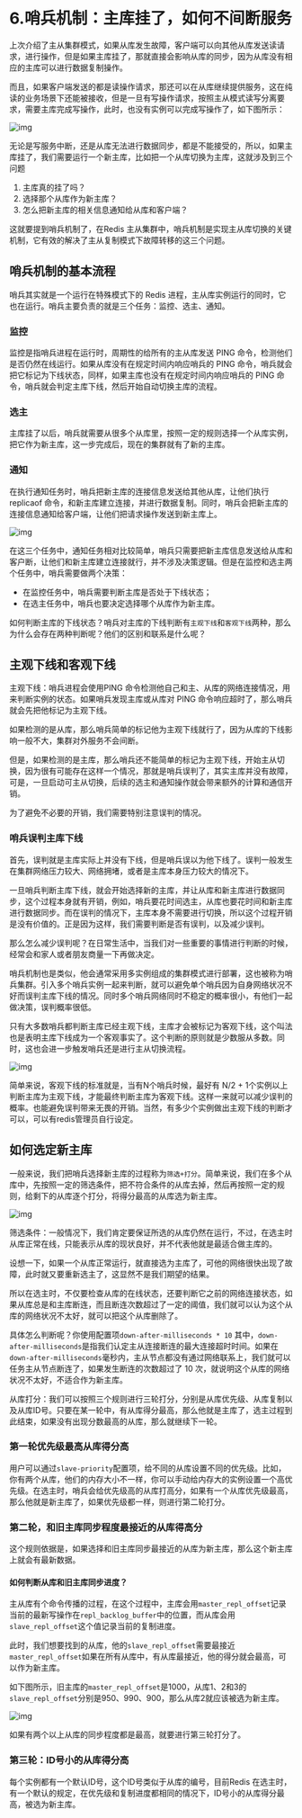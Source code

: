 # 6.哨兵机制：主库挂了，如何不间断服务

上次介绍了主从集群模式，如果从库发生故障，客户端可以向其他从库发送读请求，进行操作，但是如果主库挂了，那就直接会影响从库的同步，因为从库没有相应的主库可以进行数据复制操作。

而且，如果客户端发送的都是读操作请求，那还可以在从库继续提供服务，这在纯读的业务场景下还能被接收，但是一旦有写操作请求，按照主从模式读写分离要求，需要主库完成写操作，此时，也没有实例可以完成写操作了，如下图所示：

![img](https://yunqing-img.oss-cn-beijing.aliyuncs.com/hexo/article/202102/d828d7eee133cec690dc140e99e26f20.jpg)

无论是写服务中断，还是从库无法进行数据同步，都是不能接受的，所以，如果主库挂了，我们需要运行一个新主库，比如把一个从库切换为主库，这就涉及到三个问题

1. 主库真的挂了吗？
2. 选择那个从库作为新主库？
3. 怎么把新主库的相关信息通知给从库和客户端？

这就要提到哨兵机制了，在Redis 主从集群中，哨兵机制是实现主从库切换的关键机制，它有效的解决了主从复制模式下故障转移的这三个问题。

## 哨兵机制的基本流程

哨兵其实就是一个运行在特殊模式下的 Redis 进程，主从库实例运行的同时，它也在运行。哨兵主要负责的就是三个任务：监控、选主、通知。

### 监控

监控是指哨兵进程在运行时，周期性的给所有的主从库发送 PING 命令，检测他们是否仍然在线运行。如果从库没有在规定时间内响应哨兵的 PING 命令，哨兵就会把它标记为下线状态，同样，如果主库也没有在规定时间内响应哨兵的 PING 命令，哨兵就会判定主库下线，然后开始自动切换主库的流程。

### 选主

主库挂了以后，哨兵就需要从很多个从库里，按照一定的规则选择一个从库实例，把它作为新主库，这一步完成后，现在的集群就有了新的主库。

### 通知

在执行通知任务时，哨兵把新主库的连接信息发送给其他从库，让他们执行 replicaof 命令，和新主库建立连接，并进行数据复制。同时，哨兵会把新主库的连接信息通知给客户端，让他们把请求操作发送到新主库上。

![img](https://yunqing-img.oss-cn-beijing.aliyuncs.com/hexo/article/202102/efcfa517d0f09d057be7da32a84cf2a1.jpg)



在这三个任务中，通知任务相对比较简单，哨兵只需要把新主库信息发送给从库和客户断，让他们和新主库建立连接就行，并不涉及决策逻辑。但是在监控和选主两个任务中，哨兵需要做两个决策：

- 在监控任务中，哨兵需要判断主库是否处于下线状态；
- 在选主任务中，哨兵也要决定选择哪个从库作为新主库。

如何判断主库的下线状态？哨兵对主库的下线判断有`主观下线`和`客观下线`两种，那么为什么会存在两种判断呢？他们的区别和联系是什么呢？

## 主观下线和客观下线

主观下线：哨兵进程会使用PING 命令检测他自己和主、从库的网络连接情况，用来判断实例的状态。如果哨兵发现主库或从库对 PING 命令响应超时了，那么哨兵就会先把他标记为主观下线。

如果检测的是从库，那么哨兵简单的标记他为主观下线就行了，因为从库的下线影响一般不大，集群对外服务不会间断。

但是，如果检测的是主库，那么哨兵还不能简单的标记为主观下线，开始主从切换，因为很有可能存在这样一个情况，那就是哨兵误判了，其实主库并没有故障，可是，一旦启动可主从切换，后续的选主和通知操作就会带来额外的计算和通信开销。

为了避免不必要的开销，我们需要特别注意误判的情况。

### 哨兵误判主库下线

首先，误判就是主库实际上并没有下线，但是哨兵误以为他下线了。误判一般发生在集群网络压力较大、网络拥堵，或者是主库本身压力较大的情况下。

一旦哨兵判断主库下线，就会开始选择新的主库，并让从库和新主库进行数据同步，这个过程本身就有开销，例如，哨兵要花时间选主，从库也要花时间和新主库进行数据同步。而在误判的情况下，主库本身不需要进行切换，所以这个过程开销是没有价值的。正是因为这样，我们需要判断是否有误判，以及减少误判。

那么怎么减少误判呢？在日常生活中，当我们对一些重要的事情进行判断的时候，经常会和家人或者朋友商量一下再做决定。

哨兵机制也是类似，他会通常采用多实例组成的集群模式进行部署，这也被称为哨兵集群。引入多个哨兵实例一起来判断，就可以避免单个哨兵因为自身网络状况不好而误判主库下线的情况。同时多个哨兵网络同时不稳定的概率很小，有他们一起做决策，误判概率很低。



只有大多数哨兵都判断主库已经主观下线，主库才会被标记为客观下线，这个叫法也是表明主库下线成为一个客观事实了。这个判断的原则就是少数服从多数。同时，这也会进一步触发哨兵还是进行主从切换流程。

![img](https://yunqing-img.oss-cn-beijing.aliyuncs.com/hexo/article/202102/1945703abf16ee14e2f7559873e4e60d.jpg)

简单来说，客观下线的标准就是，当有N个哨兵时候，最好有 N/2 + 1个实例以上判断主库为主观下线，才能最终判断主库为客观下线。这样一来就可以减少误判的概率。也能避免误判带来无畏的开销。当然，有多少个实例做出主观下线的判断才可以，可以有redis管理员自行设定。

## 如何选定新主库

一般来说，我们把哨兵选择新主库的过程称为`筛选+打分`。简单来说，我们在多个从库中，先按照一定的筛选条件，把不符合条件的从库去掉，然后再按照一定的规则，给剩下的从库逐个打分，将得分最高的从库选为新主库。

![img](https://yunqing-img.oss-cn-beijing.aliyuncs.com/hexo/article/202102/f2e9b8830db46d959daa6a39fbf4a14c.jpg)

筛选条件：一般情况下，我们肯定要保证所选的从库仍然在运行，不过，在选主时从库正常在线，只能表示从库的现状良好，并不代表他就是最适合做主库的。

设想一下，如果一个从库正常运行，就直接选为主库了，可他的网络很快出现了故障，此时就又要重新选主了，这显然不是我们期望的结果。

所以在选主时，不仅要检查从库的在线状态，还要判断它之前的网络连接状态，如果从库总是和主库断连，而且断连次数超过了一定的阈值，我们就可以认为这个从库的网络状况不太好，就可以把这个从库删除了。

具体怎么判断呢？你使用配置项`down-after-milliseconds * 10` 其中，`down-after-milliseconds`是指我们认定主从连接断连的最大连接超时时间。如果在`down-after-milliseconds`毫秒内，主从节点都没有通过网络联系上，我们就可以任务主从节点断连了，如果发生断连的次数超过了 10 次，就说明这个从库的网络状况不太好，不适合作为新主库。

从库打分：我们可以按照三个规则进行三轮打分，分别是从库优先级、从库复制以及从库ID号。只要在某一轮中，有从库得分最高，那么他就是主库了，选主过程到此结束，如果没有出现分数最高的从库，那么就继续下一轮。

### 第一轮优先级最高从库得分高

用户可以通过`slave-priority`配置项，给不同的从库设置不同的优先级。比如，你有两个从库，他们的内存大小不一样，你可以手动给内存大的实例设置一个高优先级。在选主时，哨兵会给优先级高的从库打高分，如果有一个从库优先级最高，那么他就是新主库了，如果优先级都一样，则进行第二轮打分。

### 第二轮，和旧主库同步程度最接近的从库得高分

这个规则依据是，如果选择和旧主库同步最接近的从库为新主库，那么这个新主库上就会有最新数据。

#### 如何判断从库和旧主库同步进度？

主从库有个命令传播的过程，在这个过程中，主库会用`master_repl_offset`记录当前的最新写操作在`repl_backlog_buffer`中的位置，而从库会用`slave_repl_offset`这个值记录当前的复制进度。

此时，我们想要找到的从库，他的`slave_repl_offset`需要最接近`master_repl_offset`如果在所有从库中，有从库最接近，他的得分就会最高，可以作为新主库。

如下图所示，旧主库的`master_repl_offset`是1000，从库1、2和3的`slave_repl_offset`分别是950、990、900，那么从库2就应该被选为新主库。

![img](https://yunqing-img.oss-cn-beijing.aliyuncs.com/hexo/article/202102/626yy88853a2d15b5196b922367140df.jpg)

如果有两个以上从库的同步程度都是最高，就要进行第三轮打分了。

### 第三轮：ID号小的从库得分高

每个实例都有一个默认ID号，这个ID号类似于从库的编号，目前Redis 在选主时，有一个默认的规定，在优先级和复制进度都相同的情况下，ID号小的从库得分最高，被选为新主库。

